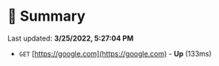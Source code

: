 # 📖 Summary
Last updated: **3/25/2022, 5:27:04 PM**

- `GET` [https://google.com](https://google.com) - **Up** (133ms)
